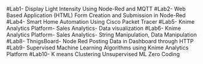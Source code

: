 #Lab1- Display Light Intensity Using Node-Red and MQTT
#Lab2- Web Based Application (HTML) Form Creation and Submission in Node-Red
#Lab4- Smart Home Automation Using Cisco Packet Tracer
#Lab5- Knime Analytics Platform- Sales Analytics- Data visualization
#Lab6- Knime Analytics Platform- Sales Analytics- String Manipulation, Data Manipulation
#Lab8- ThnigsBoard- Node Red Posting Data in Dashboard through HTTP
#Lab9- Supervised Machine Learning Algorithms using Knime Analytics Platform
#Lab10- K means Clustering Unsupervised ML Zero Coding
